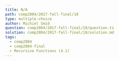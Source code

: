 ```yaml
---
title: N/A
path: comp2804/2017-fall-final/10
type: multiple-choice
author: Michiel Smid
question: comp2804/2017-fall-final/10/question.ts
solution: comp2804/2017-fall-final/10/solution.md
tags:
  - comp2804
  - comp2804-final
  - Recursive Functions (4.1)
---
```

